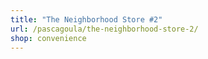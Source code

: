 ```yaml
---
title: "The Neighborhood Store #2"
url: /pascagoula/the-neighborhood-store-2/
shop: convenience
---
```

